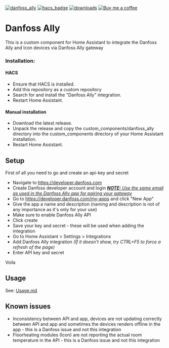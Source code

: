 [![danfoss_ally](https://img.shields.io/github/release/mtrab/danfoss_ally/all.svg?style=plastic&label=Current%20release)](https://github.com/mtrab/danfoss_ally) [![hacs_badge](https://img.shields.io/badge/HACS-Default-orange.svg?style=plastic)](https://github.com/custom-components/hacs) [![downloads](https://img.shields.io/github/downloads/mtrab/danfoss_ally/total?style=plastic&label=Total%20downloads)](https://github.com/mtrab/danfoss_ally) [![Buy me a coffee](https://img.shields.io/static/v1?label=Buy%20me%20a%20coffee&message=and%20say%20thanks&color=orange&logo=buymeacoffee&logoColor=white&style=plastic)](https://www.buymeacoffee.com/mtrab)

# Danfoss Ally

This is a custom component for Home Assistant to integrate the Danfoss Ally and Icon devices via Danfoss Ally gateway

### Installation:

#### HACS

- Ensure that HACS is installed.
- Add this repository as a custom repository
- Search for and install the "Danfoss Ally" integration.
- Restart Home Assistant.

#### Manual installation

- Download the latest release.
- Unpack the release and copy the custom_components/danfoss_ally directory into the custom_components directory of your Home Assistant installation.
- Restart Home Assistant.

## Setup

First of all you need to go and create an api-key and secret

- Navigate to https://developer.danfoss.com
- Create Danfoss developer account and login _<u><b>NOTE:</b> Use the same email as used in the Danfoss Ally app for pairing your gateway</u>_
- Go to https://developer.danfoss.com/my-apps and click "New App"
- Give the app a name and description (naming and description is not of any importance as it's only for your use)
- Make sure to enable Danfoss Ally API
- Click create
- Save your key and secret - these will be used when adding the integration
- Go to Home Assistant > Settings > Integrations
- Add Danfoss Ally integration _(If it doesn't show, try CTRL+F5 to force a refresh of the page)_
- Enter API key and secret

Voila

## Usage

See: [Usage.md](Usage.md)

## Known issues

- Inconsistency between API and app, devices are not updating correctly between API and app and sometimes the devices renders offline in the app - this is a Danfoss issue and not this integration
- Floorheating modules (Icon) are not reporting the actual room temperature in the API - this is a Danfoss issue and not this integration
